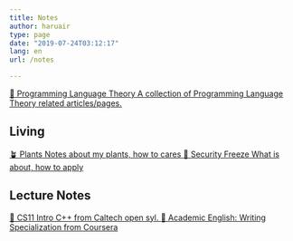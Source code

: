 ```yaml
---
title: Notes
author: haruair
type: page
date: "2019-07-24T03:12:17"
lang: en
url: /notes

---
```


<div class="grid col-2">
<a href="/plt/" class="item-card">
<span>📓 Programming Language Theory</span>
A collection of Programming Language Theory related articles/pages.
</a>
</div>

## Living

<div class="grid col-2">
<a href="/plants/" class="item-card">
<span>🪴 Plants</span>
Notes about my plants, how to cares
</a>
<a href="/plants/" class="item-card">
<span>🔐 Security Freeze</span>
What is about, how to apply
</a>
</div>

## Lecture Notes

<div class="grid col-2">
<a href="/note/cs-11-intro-cpp/" class="item-card">
<span>📝 CS11 Intro C++</span>
from Caltech open syl.
</a>
<a href="/note/english-writing/" class="item-card">
<span>📝 Academic English: Writing Specialization</span>
from Coursera
</a>
</div>
